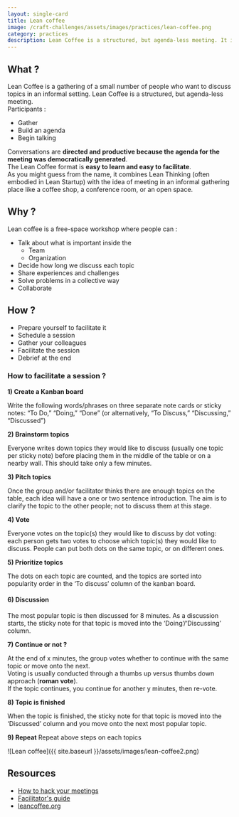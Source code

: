 ```yaml
---
layout: single-card
title: Lean coffee
image: /craft-challenges/assets/images/practices/lean-coffee.png
category: practices
description: Lean Coffee is a structured, but agenda-less meeting. It is a gathering of a small number of people who want to discuss topics in an informal setting. 
---
```



## What ?
Lean Coffee is a gathering of a small number of people who want to discuss topics in an informal setting.
Lean Coffee is a structured, but agenda-less meeting.  
Participants :
* Gather
* Build an agenda
* Begin talking  

Conversations are **directed and productive because the agenda for the meeting was democratically generated**.  
The Lean Coffee format is **easy to learn and easy to facilitate**.  
As you might guess from the name, it combines Lean Thinking (often embodied in Lean Startup) with the idea of meeting in an informal gathering place like a coffee shop, a conference room, or an open space.

## Why ?
Lean coffee is a free-space workshop where people can :
* Talk about what is important inside the
    * Team
    * Organization
* Decide how long we discuss each topic
* Share experiences and challenges
* Solve problems in a collective way
* Collaborate

## How ?
* Prepare yourself to facilitate it
* Schedule a session
* Gather your colleagues
* Facilitate the session
* Debrief at the end

### How to facilitate a session ?

**1) Create a Kanban board**

Write the following words/phrases on three separate note cards or sticky notes: “To Do,” “Doing,” “Done” (or alternatively, “To Discuss,” “Discussing,” “Discussed”)

**2) Brainstorm topics**

Everyone writes down topics they would like to discuss (usually one topic per sticky note) before placing them in the middle of the table or on a nearby wall. This should take only a few minutes.

**3) Pitch topics**

Once the group and/or facilitator thinks there are enough topics on the table, each idea will have a one or two sentence introduction. The aim is to clarify the topic to the other people; not to discuss them at this stage.

**4) Vote**

Everyone votes on the topic(s) they would like to discuss by dot voting: each person gets two votes to choose which topic(s) they would like to discuss. People can put both dots on the same topic, or on different ones.

**5) Prioritize topics**

The dots on each topic are counted, and the topics are sorted into popularity order in the ‘To discuss’ column of the kanban board.

#### 6) Discussion

The most popular topic is then discussed for 8 minutes. As a discussion starts, the sticky note for that topic is moved into the ‘Doing‘/‘Discussing’ column.

**7) Continue or not ?**

At the end of x minutes, the group votes whether to continue with the same topic or move onto the next.  
Voting is usually conducted through a thumbs up versus thumbs down approach (**roman vote**).  
If the topic continues, you continue for another y minutes, then re-vote.

**8) Topic is finished**

When the topic is finished, the sticky note for that topic is moved into the ‘Discussed’ column and you move onto the next most popular topic.

**9) Repeat**
Repeat above steps on each topics

![Lean coffee]({{ site.baseurl }}/assets/images/lean-coffee2.png)

## Resources
* [How to hack your meetings](http://www.neomobile.com/multimedia/lean-coffee-how-to-hack-your-meetings/)
* [Facilitator's guide](https://medium.com/agile-outside-the-box/lean-coffee-facilitator-s-guide-d79d9f13d0a9)
* [leancoffee.org](http://leancoffee.org/)
